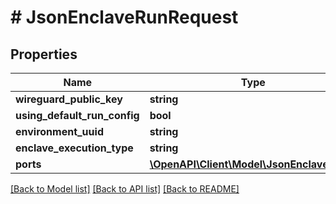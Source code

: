 # # JsonEnclaveRunRequest

## Properties

Name | Type | Description | Notes
------------ | ------------- | ------------- | -------------
**wireguard_public_key** | **string** |  | [optional]
**using_default_run_config** | **bool** |  | [optional]
**environment_uuid** | **string** |  | [optional]
**enclave_execution_type** | **string** |  | [optional]
**ports** | [**\OpenAPI\Client\Model\JsonEnclavePort[]**](JsonEnclavePort.md) |  | [optional]

[[Back to Model list]](../../README.md#models) [[Back to API list]](../../README.md#endpoints) [[Back to README]](../../README.md)

